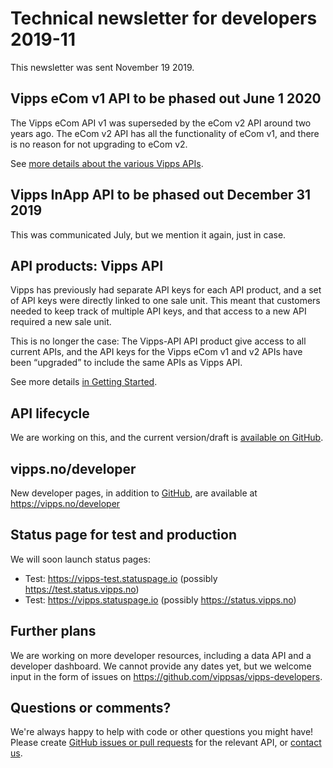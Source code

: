 <!-- START_METADATA
---
sidebar_position: 78
title: 2019-11
---
END_METADATA -->

# Technical newsletter for developers 2019-11

This newsletter was sent November 19 2019.

## Vipps eCom v1 API to be phased out June 1 2020

The Vipps eCom API v1 was superseded by the eCom v2 API around two years ago.
The eCom v2 API has all the functionality of eCom v1, and there is no reason
for not upgrading to eCom v2.

See
[more details about the various Vipps APIs](https://github.com/vippsas/vipps-developers/blob/master/vipps-getting-started.md#api-products).

## Vipps InApp API to be phased out December 31 2019

This was communicated July, but we mention it again, just in case.

## API products: Vipps API

Vipps has previously had separate API keys for each API product, and a set of API keys were
directly linked to one sale unit. This meant that customers needed to keep track of
multiple API keys, and that access to a new API required a new sale unit.

This is no longer the case: The Vipps-API API product give access to all current APIs,
and the API keys for the Vipps eCom v1 and v2 APIs have been “upgraded” to include the
same APIs as Vipps API.

See more details [in Getting Started](../vipps-getting-started.md).

## API lifecycle

We are working on this, and the current version/draft is
[available on GitHub](../common-topics/api-lifecycle.md).

## vipps.no/developer

New developer pages, in addition to
[GitHub](https://github.com/vippsas),
are available at https://vipps.no/developer

## Status page for test and production

We will soon launch status pages:

* Test: https://vipps-test.statuspage.io (possibly https://test.status.vipps.no)
* Test: https://vipps.statuspage.io (possibly https://status.vipps.no)

## Further plans

We are working on more developer resources, including a data API and
a developer dashboard. We cannot provide any dates yet, but we
welcome input in the form of issues on https://github.com/vippsas/vipps-developers.

## Questions or comments?

We're always happy to help with code or other questions you might have!
Please create [GitHub issues or pull requests](https://github.com/vippsas)
for the relevant API,
or [contact us](https://github.com/vippsas/vipps-developers/blob/master/contact.md).
